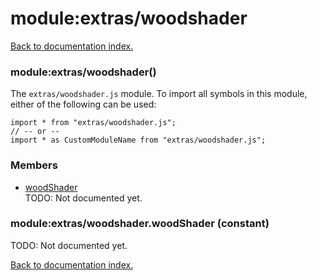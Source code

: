 # module:extras/woodshader

[Back to documentation index.](index.md)

<a name='extras_woodshader'></a>
### module:extras/woodshader()

The <code>extras/woodshader.js</code> module.
To import all symbols in this module, either of the following can be used:

    import * from "extras/woodshader.js";
    // -- or --
    import * as CustomModuleName from "extras/woodshader.js";

### Members

* [woodShader](#extras_woodshader.woodShader)<br>TODO: Not documented yet.

<a name='extras_woodshader.woodShader'></a>
### module:extras/woodshader.woodShader (constant)

TODO: Not documented yet.

[Back to documentation index.](index.md)
